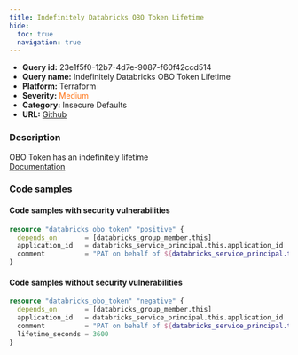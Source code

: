 ```yaml
---
title: Indefinitely Databricks OBO Token Lifetime
hide:
  toc: true
  navigation: true
---
```


<style>
  .highlight .hll {
    background-color: #ff171742;
  }
  .md-content {
    max-width: 1100px;
    margin: 0 auto;
  }
</style>

-   **Query id:** 23e1f5f0-12b7-4d7e-9087-f60f42ccd514
-   **Query name:** Indefinitely Databricks OBO Token Lifetime
-   **Platform:** Terraform
-   **Severity:** <span style="color:#ff7213">Medium</span>
-   **Category:** Insecure Defaults
-   **URL:** [Github](https://github.com/Checkmarx/kics/tree/master/assets/queries/terraform/databricks/indefinitely_obo_token)

### Description
OBO Token has an indefinitely lifetime<br>
[Documentation](https://registry.terraform.io/providers/databricks/databricks/latest/docs/resources/obo_token)

### Code samples
#### Code samples with security vulnerabilities
```tf title="Positive test num. 1 - tf file" hl_lines="1"
resource "databricks_obo_token" "positive" {
  depends_on       = [databricks_group_member.this]
  application_id   = databricks_service_principal.this.application_id
  comment          = "PAT on behalf of ${databricks_service_principal.this.display_name}"
}

```


#### Code samples without security vulnerabilities
```tf title="Negative test num. 1 - tf file"
resource "databricks_obo_token" "negative" {
  depends_on       = [databricks_group_member.this]
  application_id   = databricks_service_principal.this.application_id
  comment          = "PAT on behalf of ${databricks_service_principal.this.display_name}"
  lifetime_seconds = 3600
}

```
